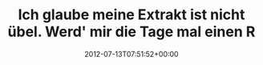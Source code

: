 ---
retweeted: false
source: <a href="http://twitter.com" rel="nofollow">Twitter Web Client</a>
entities:
  hashtags: []
  symbols: []
  user_mentions: []
  urls: []
display_text_range:
- '0'
- '115'
favorite_count: '0'
id_str: '223686167114166272'
truncated: false
retweet_count: '0'
id: '223686167114166272'
created_at: Fri Jul 13 07:51:52 +0000 2012
favorited: false
full_text: Ich glaube meine Extrakt ist nicht übel. Werd' mir die Tage mal einen Referenzkaffee
  vom [@bensonofone](https://twitter.com/bensonofone) bauen lassen.
lang: de
tags:
- pesos/twitter
date: '2012-07-13T07:51:52+00:00'
src: https://twitter.com/bascht/status/223686167114166272
original_url: https://twitter.com/bascht/status/223686167114166272
type: twitter_tweet
text: Ich glaube meine Extrakt ist nicht übel. Werd' mir die Tage mal einen Referenzkaffee
  vom [@bensonofone](https://twitter.com/bensonofone) bauen lassen.
title: Ich glaube meine Extrakt ist nicht übel. Werd' mir die Tage mal einen R

---